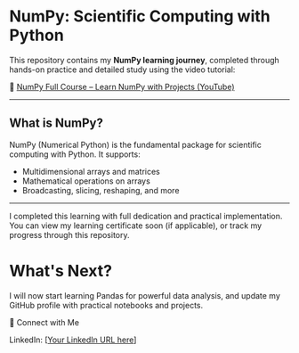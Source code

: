 
#  NumPy: Scientific Computing with Python

This repository contains my **NumPy learning journey**, completed through hands-on practice and detailed study using the video tutorial:  

🔗 [NumPy Full Course – Learn NumPy with Projects (YouTube)](https://www.youtube.com/live/XF6DCrNTzug?si=fV6xjUas9dFzpbnC)

---

## What is NumPy?

NumPy (Numerical Python) is the fundamental package for scientific computing with Python. It supports:
- Multidimensional arrays and matrices
- Mathematical operations on arrays
- Broadcasting, slicing, reshaping, and more

---

I completed this learning with full dedication and practical implementation. You can view my learning certificate soon (if applicable), or track my progress through this repository.

# What's Next?

 I will now start learning Pandas for powerful data analysis, and update my GitHub profile with practical notebooks and projects.

📎 Connect with Me

LinkedIn: [[Your LinkedIn URL here](https://www.linkedin.com/in/aiswarya-d-b583bb306/)]
